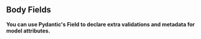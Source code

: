 ## Body Fields

**You can use Pydantic's Field to declare extra validations and metadata for model attributes.**